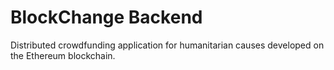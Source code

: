 # BlockChange Backend

Distributed crowdfunding application for humanitarian causes developed on the Ethereum blockchain.